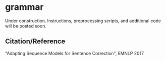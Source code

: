 # grammar


Under construction. Instructions, preprocessing scripts, and additional code will be posted soon.

## Citation/Reference

"Adapting Sequence Models for Sentence Correction", EMNLP 2017
